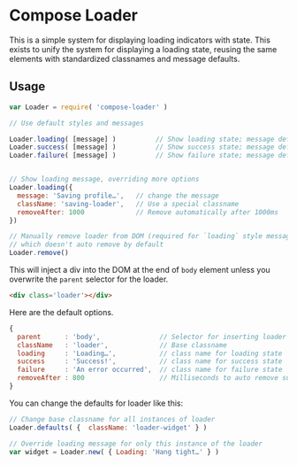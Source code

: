 # Compose Loader

This is a simple system for displaying loading indicators with state. This exists to unify the system for
displaying a loading state, reusing the same elements with standardized classnames and message defaults.

## Usage

```js
var Loader = require( 'compose-loader' )

// Use default styles and messages

Loader.loading( [message] )          // Show loading state; message default: "Hang tight…"
Loader.success( [message] )          // Show success state; message default: "Got it!"
Loader.failure( [message] )          // Show failure state; message default: "Hold up!"


// Show loading message, overriding more options
Loader.loading({ 
  message: 'Saving profile…',   // change the message
  className: 'saving-loader',   // Use a special classname
  removeAfter: 1000             // Remove automatically after 1000ms
})

// Manually remove loader from DOM (required for `loading` style message 
// which doesn't auto remove by default
Loader.remove()
```

This will inject a div into the DOM at the end of `body` element unless you overwrite the `parent` selector for the loader.

```html
<div class='loader'></div>
```

Here are the default options.

```js
{
  parent      : 'body',               // Selector for inserting loader html
  className   : 'loader',             // Base classname
  loading     : 'Loading…',           // class name for loading state
  success     : 'Success!',           // class name for success state
  failure     : 'An error occurred',  // class name for failure state
  removeAfter : 800                   // Milliseconds to auto remove success and failure messages
}
```

You can change the defaults for loader like this:

```js
// Change base classname for all instances of loader
Loader.defaults( {  className: 'loader-widget' } )     

// Override loading message for only this instance of the loader
var widget = Loader.new( { Loading: 'Hang tight…' } )
```
